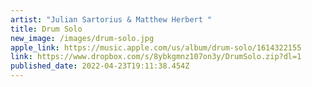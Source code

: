 ```yaml
---
artist: "Julian Sartorius & Matthew Herbert "
title: Drum Solo
new_image: /images/drum-solo.jpg
apple_link: https://music.apple.com/us/album/drum-solo/1614322155
link: https://www.dropbox.com/s/8ybkgmnz107on3y/DrumSolo.zip?dl=1
published_date: 2022-04-23T19:11:38.454Z
---
```

